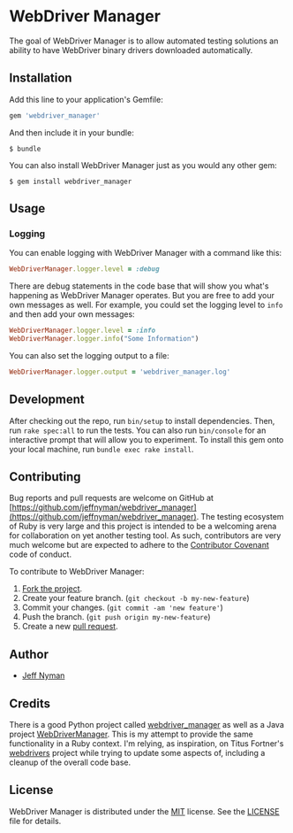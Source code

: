 # WebDriver Manager

The goal of WebDriver Manager is to allow automated testing solutions an ability to have WebDriver binary drivers downloaded automatically.

## Installation

Add this line to your application's Gemfile:

```ruby
gem 'webdriver_manager'
```

And then include it in your bundle:

    $ bundle

You can also install WebDriver Manager just as you would any other gem:

    $ gem install webdriver_manager

## Usage

### Logging

You can enable logging with WebDriver Manager with a command like this:

```ruby
WebDriverManager.logger.level = :debug
```

There are debug statements in the code base that will show you what's happening as WebDriver Manager operates. But you are free to add your own messages as well. For example, you could set the logging level to `info` and then add your own messages:

```ruby
WebDriverManager.logger.level = :info
WebDriverManager.logger.info("Some Information")
```

You can also set the logging output to a file:

```ruby
WebDriverManager.logger.output = 'webdriver_manager.log'
```

## Development

After checking out the repo, run `bin/setup` to install dependencies. Then, run `rake spec:all` to run the tests. You can also run `bin/console` for an interactive prompt that will allow you to experiment. To install this gem onto your local machine, run `bundle exec rake install`.

## Contributing

Bug reports and pull requests are welcome on GitHub at [https://github.com/jeffnyman/webdriver_manager](https://github.com/jeffnyman/webdriver_manager). The testing ecosystem of Ruby is very large and this project is intended to be a welcoming arena for collaboration on yet another testing tool. As such, contributors are very much welcome but are expected to adhere to the [Contributor Covenant](http://contributor-covenant.org) code of conduct.

To contribute to WebDriver Manager:

1. [Fork the project](http://gun.io/blog/how-to-github-fork-branch-and-pull-request/).
2. Create your feature branch. (`git checkout -b my-new-feature`)
3. Commit your changes. (`git commit -am 'new feature'`)
4. Push the branch. (`git push origin my-new-feature`)
5. Create a new [pull request](https://help.github.com/articles/using-pull-requests).

## Author

* [Jeff Nyman](http://testerstories.com)

## Credits

There is a good Python project called [webdriver_manager](https://github.com/SergeyPirogov/webdriver_manager) as well as a Java project [WebDriverManager](https://github.com/bonigarcia/webdrivermanager). This is my attempt to provide the same functionality in a Ruby context. I'm relying, as inspiration, on Titus Fortner's [webdrivers](https://github.com/titusfortner/webdrivers) project while trying to update some aspects of, including a cleanup of the overall code base.

## License

WebDriver Manager is distributed under the [MIT](http://www.opensource.org/licenses/MIT) license.
See the [LICENSE](https://github.com/jeffnyman/webdriver_manager/blob/master/LICENSE.txt) file for details.
